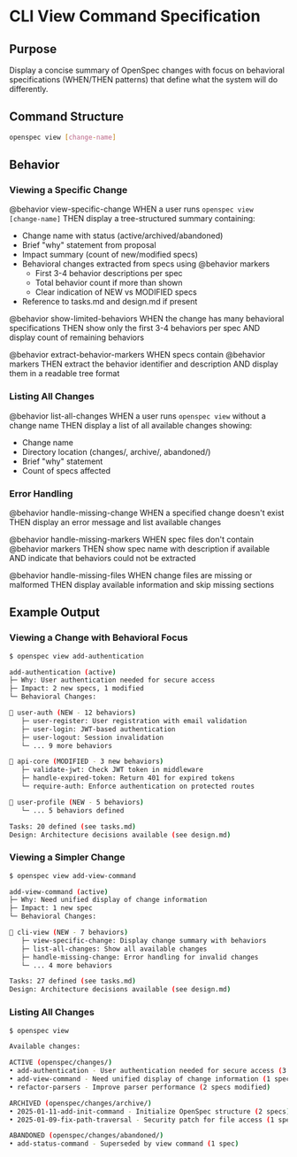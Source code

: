 # CLI View Command Specification

## Purpose
Display a concise summary of OpenSpec changes with focus on behavioral specifications (WHEN/THEN patterns) that define what the system will do differently.

## Command Structure
```bash
openspec view [change-name]
```

## Behavior

### Viewing a Specific Change

@behavior view-specific-change
WHEN a user runs `openspec view [change-name]`
THEN display a tree-structured summary containing:
- Change name with status (active/archived/abandoned)
- Brief "why" statement from proposal
- Impact summary (count of new/modified specs)
- Behavioral changes extracted from specs using @behavior markers
  - First 3-4 behavior descriptions per spec
  - Total behavior count if more than shown
  - Clear indication of NEW vs MODIFIED specs
- Reference to tasks.md and design.md if present

@behavior show-limited-behaviors
WHEN the change has many behavioral specifications
THEN show only the first 3-4 behaviors per spec
AND display count of remaining behaviors

@behavior extract-behavior-markers
WHEN specs contain @behavior markers
THEN extract the behavior identifier and description
AND display them in a readable tree format

### Listing All Changes

@behavior list-all-changes
WHEN a user runs `openspec view` without a change name
THEN display a list of all available changes showing:
- Change name
- Directory location (changes/, archive/, abandoned/)
- Brief "why" statement
- Count of specs affected

### Error Handling

@behavior handle-missing-change
WHEN a specified change doesn't exist
THEN display an error message and list available changes

@behavior handle-missing-markers
WHEN spec files don't contain @behavior markers
THEN show spec name with description if available
AND indicate that behaviors could not be extracted

@behavior handle-missing-files
WHEN change files are missing or malformed
THEN display available information and skip missing sections

## Example Output

### Viewing a Change with Behavioral Focus
```bash
$ openspec view add-authentication

add-authentication (active)
├─ Why: User authentication needed for secure access
├─ Impact: 2 new specs, 1 modified
└─ Behavioral Changes:

📝 user-auth (NEW - 12 behaviors)
   ├─ user-register: User registration with email validation
   ├─ user-login: JWT-based authentication
   ├─ user-logout: Session invalidation
   └─ ... 9 more behaviors

📝 api-core (MODIFIED - 3 new behaviors)
   ├─ validate-jwt: Check JWT token in middleware
   ├─ handle-expired-token: Return 401 for expired tokens
   └─ require-auth: Enforce authentication on protected routes

📝 user-profile (NEW - 5 behaviors)
   └─ ... 5 behaviors defined

Tasks: 20 defined (see tasks.md)
Design: Architecture decisions available (see design.md)
```

### Viewing a Simpler Change
```bash
$ openspec view add-view-command

add-view-command (active)
├─ Why: Need unified display of change information
├─ Impact: 1 new spec
└─ Behavioral Changes:

📝 cli-view (NEW - 7 behaviors)
   ├─ view-specific-change: Display change summary with behaviors
   ├─ list-all-changes: Show all available changes
   ├─ handle-missing-change: Error handling for invalid changes
   └─ ... 4 more behaviors

Tasks: 27 defined (see tasks.md)
Design: Architecture decisions available (see design.md)
```

### Listing All Changes
```bash
$ openspec view

Available changes:

ACTIVE (openspec/changes/)
• add-authentication - User authentication needed for secure access (3 specs)
• add-view-command - Need unified display of change information (1 spec)
• refactor-parsers - Improve parser performance (2 specs modified)

ARCHIVED (openspec/changes/archive/)
• 2025-01-11-add-init-command - Initialize OpenSpec structure (2 specs)
• 2025-01-09-fix-path-traversal - Security patch for file access (1 spec)

ABANDONED (openspec/changes/abandoned/)
• add-status-command - Superseded by view command (1 spec)
```